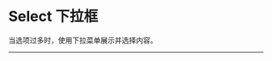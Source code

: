 # Select 下拉框

当选项过多时，使用下拉菜单展示并选择内容。

---

<common-CodeBox title="基本使用">
  <code-select1-1 />
  <highlight-code slot="codeText" lang="vue">
    <template>
      <div class="demo-select">
        <z-select
          v-model="value1"
          :list="list"
          placeholder="请选择城市"
          clearable
        />
        <z-select
          v-model="value2"
          listKey="cityList"
          placeholder="请选择城市"
          clearable
        />
      </div>
    </template>
  </highlight-code>
</common-CodeBox>

<common-CodeBox title="包含全选选项" description="通过在数据源中设置all-options 字段来声明是否包含全选选项">
  <code-select1-2 />
  <highlight-code slot="codeText" lang="vue">
    <template>
      <div class="demo-select">
        <z-select
          v-model="value"
          :list="list"
          placeholder="请选择城市"
          all-options
          clearable
        />
      </div>
    </template>
  </highlight-code>
</common-CodeBox>

<common-CodeBox title="禁用" description="通过在数据源中设置 disabled 字段来声明该选项是禁用的">
  <code-select1-3 />
  <highlight-code slot="codeText" lang="vue">
    <template>
      <div class="demo-select">
        <z-select
          v-model="value"
          :list="list"
          placeholder="请选择城市"
          clearable
          disabled
        />
      </div>
    </template>
  </highlight-code>
</common-CodeBox>

<common-AttrTable :table-data="tableData" />

<script>
  export default {
    data() {
      return {
        tableData: [
          { param: 'v-model/value', desc: '绑定值', type: 'String/Number/Boolean', optionValue: '', defaultValue: '' },
          { param: 'list', desc: '选项数组', type: 'Array', optionValue: '', defaultValue: '' },
          { param: 'listKey', desc: 'store的计算属性', type: 'String', optionValue: '', defaultValue: '' },
          { param: 'multiple', desc: '是否多选', type: 'Boolean', optionValue: '', defaultValue: 'false' },
          { param: 'allOptions', desc: '是否包含全选选项', type: 'Boolean', optionValue: '', defaultValue: 'false' },
          { param: 'collapseTags', desc: '多选时是否将选中值按文字的形式展示', type: 'Boolean', optionValue: '', defaultValue: 'false' },
          { param: 'clearable', desc: '是否支持清空选项', type: 'Boolean', optionValue: '', defaultValue: 'false' },
          { param: 'filterable', desc: '是否可搜索', type: 'Boolean', optionValue: '', defaultValue: 'false' },
          { param: 'placeholder', desc: '占位符', type: 'String', optionValue: '', defaultValue: '请选择' },
          { param: 'disabled', desc: '是否禁用', type: 'Boolean', optionValue: '', defaultValue: 'false' }
        ]
      }
    }
  }
</script>
